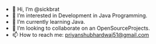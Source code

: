 - 👋 Hi, I’m @sickbrat
- 👀 I’m interested in Development in Java Programming.
- 🌱 I’m currently learning Java.
- 💞️ I’m looking to collaborate on an OpenSourceProjects.
- 📫 How to reach me: priyanshubhardwaj51@gmail.com

<!---
sickbrat/sickbrat is a ✨ special ✨ repository because its `README.md` (this file) appears on your GitHub profile.
You can click the Preview link to take a look at your changes.
--->
